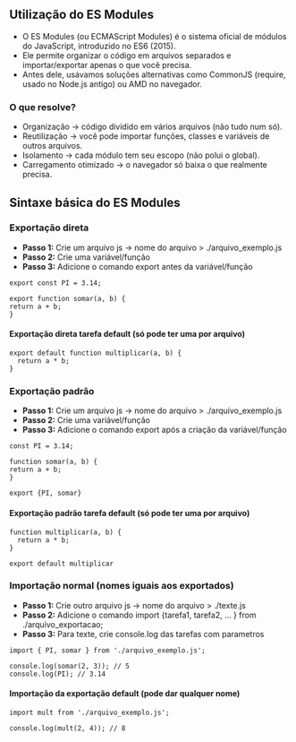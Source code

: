 ## Utilização do ES Modules
- O ES Modules (ou ECMAScript Modules) é o sistema oficial de módulos do JavaScript, introduzido no ES6 (2015).
- Ele permite organizar o código em arquivos separados e importar/exportar apenas o que você precisa.
- Antes dele, usávamos soluções alternativas como CommonJS (require, usado no Node.js antigo) ou AMD no navegador.

### O que resolve?
- Organização → código dividido em vários arquivos (não tudo num só).
- Reutilização → você pode importar funções, classes e variáveis de outros arquivos.
- Isolamento → cada módulo tem seu escopo (não polui o global).
- Carregamento otimizado → o navegador só baixa o que realmente precisa.

## Sintaxe básica do ES Modules
### Exportação direta
- **Passo 1:** Crie um arquivo js -> nome do arquivo > ./arquivo_exemplo.js
- **Passo 2:** Crie uma variável/função
- **Passo 3:** Adicione o comando export antes da variável/função
```
export const PI = 3.14;

export function somar(a, b) {
return a + b;
}
```
#### Exportação direta tarefa default (só pode ter uma por arquivo)
```
export default function multiplicar(a, b) {
  return a * b;
}
```
### Exportação padrão
- **Passo 1:** Crie um arquivo js -> nome do arquivo > ./arquivo_exemplo.js
- **Passo 2:** Crie uma variável/função
- **Passo 3:** Adicione o comando export após a criação da variável/função
```
const PI = 3.14;

function somar(a, b) {
return a + b;
}

export {PI, somar}
```
#### Exportação padrão tarefa default (só pode ter uma por arquivo)
```
function multiplicar(a, b) {
  return a * b;
}

export default multiplicar
```

### Importação normal (nomes iguais aos exportados)
- **Passo 1:** Crie outro arquivo js -> nome do arquivo > ./texte.js
- **Passo 2:** Adicione o comando import {tarefa1, tarefa2, ... } from ./arquivo_exportacao;
- **Passo 3:** Para texte, crie console.log das tarefas com parametros
````
import { PI, somar } from './arquivo_exemplo.js';

console.log(somar(2, 3)); // 5
console.log(PI); // 3.14
````
#### Importação da exportação default (pode dar qualquer nome)
````
import mult from './arquivo_exemplo.js';

console.log(mult(2, 4)); // 8
````